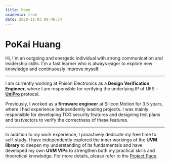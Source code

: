 ```yaml
---
title: home
academia: true
date: 2020-11-03 09:46:54
---
```


# PoKai Huang
Hi, I'm an outgoing and energetic individual with strong communication and leadership skills. I'm a fast learner who is always eager to explore new knowledge and continuously improve myself.

---

I am currently working at Phison Electronics as a **Design Verification Engineer**, where I am responsible for verifying the underlying IP of UFS – [**UniPro**](https://www.mipi.org/specifications/unipro-specifications) protocol.

Previously, I worked as a **firmware engineer** at Silicon Motion for 3.5 years, where I had experience independently leading projects. I was mainly responsible for developing TCG security features and designing test plans and testvectors to verify the correctness of these features.

---

In addition to my work experience, I proactively dedicate my free time to self-study. I have independently explored the inner workings of the **UVM library** to deepen my understanding of its fundamentals and have developed my own **UVM VIPs** to strengthen both my practical skills and theoretical knowledge. For more details, please refer to the [Project Page](/Projects/).